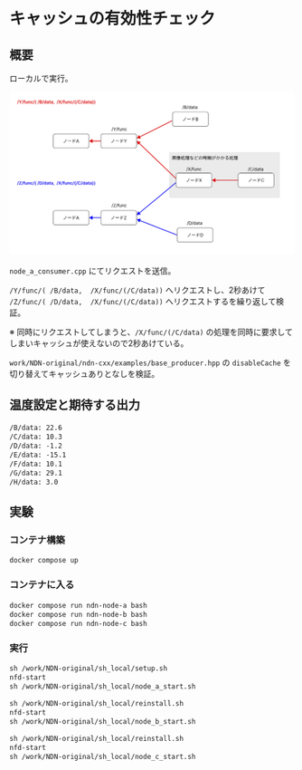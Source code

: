 # キャッシュの有効性チェック

## 概要

ローカルで実行。

![Alt text](resources/image1.png)

`node_a_consumer.cpp` にてリクエストを送信。

`/Y/func/( /B/data,  /X/func/(/C/data))` へリクエストし、2秒あけて `/Z/func/( /D/data,  /X/func/(/C/data))` へリクエストするを繰り返して検証。

※ 同時にリクエストしてしまうと、`/X/func/(/C/data)` の処理を同時に要求してしまいキャッシュが使えないので2秒あけている。

`work/NDN-original/ndn-cxx/examples/base_producer.hpp` の `disableCache` を切り替えてキャッシュありとなしを検証。

## 温度設定と期待する出力

```
/B/data: 22.6
/C/data: 10.3
/D/data: -1.2
/E/data: -15.1
/F/data: 10.1
/G/data: 29.1
/H/data: 3.0
```

## 実験

### コンテナ構築

```
docker compose up
```

### コンテナに入る
```
docker compose run ndn-node-a bash
docker compose run ndn-node-b bash
docker compose run ndn-node-c bash
```

### 実行

```node-a
sh /work/NDN-original/sh_local/setup.sh
nfd-start
sh /work/NDN-original/sh_local/node_a_start.sh
```

```node-b
sh /work/NDN-original/sh_local/reinstall.sh
nfd-start
sh /work/NDN-original/sh_local/node_b_start.sh
```

```node-c
sh /work/NDN-original/sh_local/reinstall.sh
nfd-start
sh /work/NDN-original/sh_local/node_c_start.sh
```